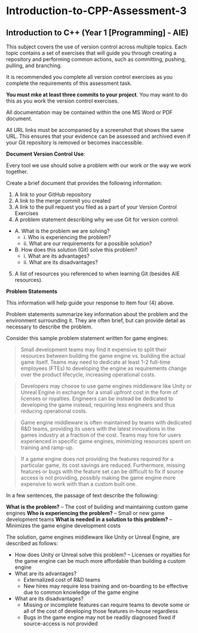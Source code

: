 # Introduction-to-CPP-Assessment-3
## Introduction to C++ (Year 1 [Programming] - AIE)

This subject covers the use of version control across multiple topics. Each topic contains a set of
exercises that will guide you through creating a repository and performing common actions, such as
committing, pushing, pulling, and branching.

It is recommended you complete all version control exercises as you complete the requirements of
this assessment task.

**You must mke at least three commits to your project**. You may want to do this as you work the
version control exercises.

All documentation may be contained within the one MS Word or PDF document.

All URL links must be accompanied by a screenshot that shows the same URL. This ensures that your
evidence can be assessed and archived even if your Git repository is removed or becomes
inaccessible.

**Document Version Control Use**:

Every tool we use should solve a problem with our work or the way we work together.

Create a brief document that provides the following information:

1. A link to your GitHub repository
2. A link to the merge commit you created
3. A link to the pull request you filed as a part of your Version Control Exercises
4. A problem statement describing why we use Git for version control:
  - A. What is the problem we are solving?
    - i. Who is experiencing the problem?
    - ii. What are our requirements for a possible solution?
  - B. How does this solution (Git) solve this problem?
    - i. What are its advantages?
    - ii. What are its disadvantages?
5. A list of resources you referenced to when learning Git (besides AIE resources).


**Problem Statements**

This information will help guide your response to item four (4) above.

Problem statements summarize key information about the problem and the environment surrounding it. They are often brief, but can provide detail as necessary to describe the problem.

Consider this sample problem statement written for game engines:

> Small development teams may find it expensive to split their resources between building the game engine vs. building the actual game itself. Teams may need to dedicate at least 1-2 full-time employees (FTEs) to developing the engine as requirements change over the product lifecycle, increasing operational costs.

> Developers may choose to use game engines middleware like Unity or Unreal Engine in exchange for a small upfront cost in the form of licenses or royalties. Engineers can be instead be dedicated to developing the game instead, requiring less engineers and thus reducing operational costs.
      
> Game engine middleware is often maintained by teams with dedicated R&D teams, providing its users with the latest innovations in the games industry at a fraction of the cost. Teams may hire for users experienced in specific game engines, minimizing resources spent on training and ramp-up.
      
> If a game engine does not providing the features required for a particular game, its cost savings are reduced. Furthermore, missing features or bugs with the feature set can be difficult to fix if source access is not providing, possibly making the game engine more expensive to work with than a custom built one.


In a few sentences, the passage of text describe the following:

**What is the problem?** – The cost of building and maintaining custom game engines
**Who is experiencing the problem?** – Small or new game development teams
**What is needed in a solution to this problem?** – Minimizes the game engine development costs

The solution, game engines middleware like Unity or Unreal Engine, are described as follows:

- How does Unity or Unreal solve this problem? – Licenses or royalties for the game engine can be much more affordable than building a custom engine
- What are its advantages?
    - Externalized cost of R&D teams
    - New hires may require less training and on-boarding to be effective due to common knowledge of the game engine
- What are its disadvantages?
    - Missing or incomplete features can require teams to devote some or all of the cost of developing those features in-house regardless
    - Bugs in the game engine may not be readily diagnosed fixed if source-access is not provided
